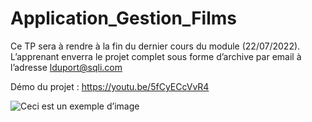 # Application_Gestion_Films
Ce TP sera à rendre à la fin du dernier cours du module (22/07/2022). L’apprenant enverra le projet complet sous forme d’archive par email à l’adresse lduport@sqli.com 

Démo du projet : https://youtu.be/5fCyECcVvR4

<p align="center">

![Ceci est un exemple d’image](https://blog.ippon.fr/content/images/2017/12/kotlin.png)
  
</p>
